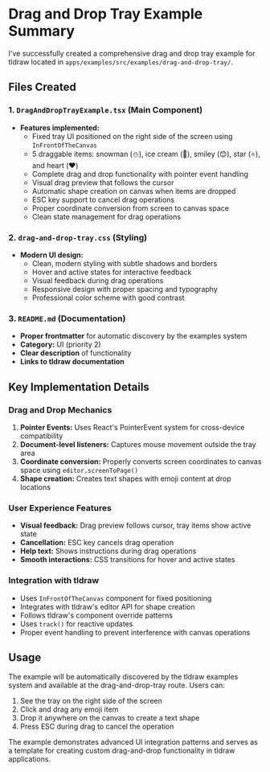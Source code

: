 # Drag and Drop Tray Example Summary

I've successfully created a comprehensive drag and drop tray example for tldraw located in `apps/examples/src/examples/drag-and-drop-tray/`. 

## Files Created

### 1. `DragAndDropTrayExample.tsx` (Main Component)
- **Features implemented:**
  - Fixed tray UI positioned on the right side of the screen using `InFrontOfTheCanvas`
  - 5 draggable items: snowman (⛄), ice cream (🍦), smiley (😊), star (⭐), and heart (❤️)
  - Complete drag and drop functionality with pointer event handling
  - Visual drag preview that follows the cursor
  - Automatic shape creation on canvas when items are dropped
  - ESC key support to cancel drag operations
  - Proper coordinate conversion from screen to canvas space
  - Clean state management for drag operations

### 2. `drag-and-drop-tray.css` (Styling)
- **Modern UI design:**
  - Clean, modern styling with subtle shadows and borders
  - Hover and active states for interactive feedback
  - Visual feedback during drag operations
  - Responsive design with proper spacing and typography
  - Professional color scheme with good contrast

### 3. `README.md` (Documentation)
- **Proper frontmatter** for automatic discovery by the examples system
- **Category:** UI (priority 2)
- **Clear description** of functionality
- **Links to tldraw documentation**

## Key Implementation Details

### Drag and Drop Mechanics
1. **Pointer Events:** Uses React's PointerEvent system for cross-device compatibility
2. **Document-level listeners:** Captures mouse movement outside the tray area
3. **Coordinate conversion:** Properly converts screen coordinates to canvas space using `editor.screenToPage()`
4. **Shape creation:** Creates text shapes with emoji content at drop locations

### User Experience Features
- **Visual feedback:** Drag preview follows cursor, tray items show active state
- **Cancellation:** ESC key cancels drag operation
- **Help text:** Shows instructions during drag operations
- **Smooth interactions:** CSS transitions for hover and active states

### Integration with tldraw
- Uses `InFrontOfTheCanvas` component for fixed positioning
- Integrates with tldraw's editor API for shape creation
- Follows tldraw's component override patterns
- Uses `track()` for reactive updates
- Proper event handling to prevent interference with canvas operations

## Usage
The example will be automatically discovered by the tldraw examples system and available at the drag-and-drop-tray route. Users can:

1. See the tray on the right side of the screen
2. Click and drag any emoji item
3. Drop it anywhere on the canvas to create a text shape
4. Press ESC during drag to cancel the operation

The example demonstrates advanced UI integration patterns and serves as a template for creating custom drag-and-drop functionality in tldraw applications.